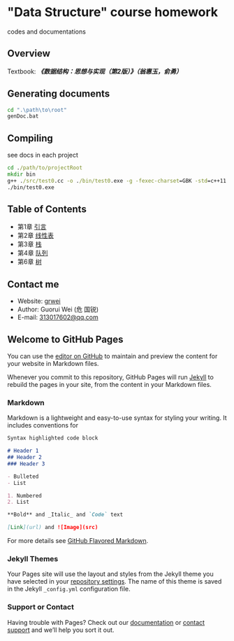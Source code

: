 # "Data Structure" course homework

codes and documentations

## Overview

Textbook: _**《数据结构：思想与实现（第2版）》（翁惠玉，俞勇）**_

## Generating documents

```bat
cd ".\path\to\root"
genDoc.bat
```

## Compiling

see docs in each project

```bat
cd ./path/to/projectRoot
mkdir bin
g++ ./src/test0.cc -o ./bin/test0.exe -g -fexec-charset=GBK -std=c++11 -I ./include
./bin/test0.exe
```

## Table of Contents

- 第1章 [引言](https://grwei.github.io/data-structure-homework/DS_Ch1/)
- 第2章 [线性表](https://grwei.github.io/data-structure-homework/DS_Ch2/)
- 第3章 [栈](https://grwei.github.io/data-structure-homework/DS_Ch3/)
- 第4章 [队列](https://grwei.github.io/data-structure-homework/DS_Ch4/)
- 第6章 [树](https://grwei.github.io/data-structure-homework/DS_Ch6/)

## Contact me

- Website: [grwei](https://grwei.github.io/)
- Author: Guorui Wei (危 国锐)
- E-mail: 313017602@qq.com

## Welcome to GitHub Pages

You can use the [editor on GitHub](https://github.com/grwei/data-structure-homework/edit/master/README.md) to maintain and preview the content for your website in Markdown files.

Whenever you commit to this repository, GitHub Pages will run [Jekyll](https://jekyllrb.com/) to rebuild the pages in your site, from the content in your Markdown files.

### Markdown

Markdown is a lightweight and easy-to-use syntax for styling your writing. It includes conventions for

```markdown
Syntax highlighted code block

# Header 1
## Header 2
### Header 3

- Bulleted
- List

1. Numbered
2. List

**Bold** and _Italic_ and `Code` text

[Link](url) and ![Image](src)
```

For more details see [GitHub Flavored Markdown](https://guides.github.com/features/mastering-markdown/).

### Jekyll Themes

Your Pages site will use the layout and styles from the Jekyll theme you have selected in your [repository settings](https://github.com/grwei/data-structure-homework/settings). The name of this theme is saved in the Jekyll `_config.yml` configuration file.

### Support or Contact

Having trouble with Pages? Check out our [documentation](https://help.github.com/categories/github-pages-basics/) or [contact support](https://github.com/contact) and we’ll help you sort it out.
